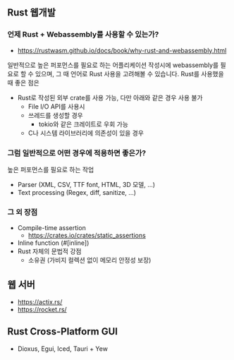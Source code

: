 ## Rust 웹개발
### 언제 Rust + Webassembly를 사용할 수 있는가?
- https://rustwasm.github.io/docs/book/why-rust-and-webassembly.html

일반적으로 높은 퍼포먼스를 필요로 하는 어플리케이션 작성시에 webassembly를 필요로 할 수 있으며, 그 때 언어로 Rust 사용을 고려해볼 수 있습니다.
Rust를 사용했을 때 좋은 점은
- Rust로 작성된 외부 crate를 사용 가능, 다만 아래와 같은 경우 사용 불가
  - File I/O API를 사용시
  - 쓰레드를 생성할 경우
    - tokio와 같은 크레이트로 우회 가능
  - C나 시스템 라이브러리에 의존성이 있을 경우

### 그럼 일반적으로 어떤 경우에 적용하면 좋은가?
높은 퍼포먼스를 필요로 하는 작업
- Parser (XML, CSV, TTF font, HTML, 3D 모델, ...)
- Text processing (Regex, diff, sanitize, ...)

### 그 외 장점
- Compile-time assertion
  - https://crates.io/crates/static_assertions
- Inline function (#[inline])
- Rust 자체의 문법적 강점
  - 소유권 (가비지 컬렉션 없이 메모리 안정성 보장)

## 웹 서버
- https://actix.rs/
- https://rocket.rs/

## Rust Cross-Platform GUI
- Dioxus, Egui, Iced, Tauri + Yew
